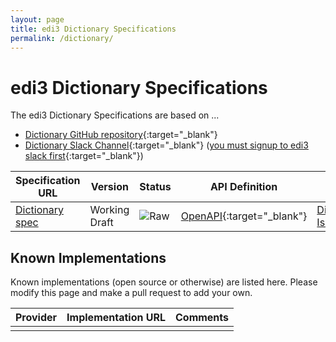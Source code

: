 ```yaml
---
layout: page
title: edi3 Dictionary Specifications
permalink: /dictionary/
---
```


# edi3 Dictionary Specifications

The edi3 Dictionary Specifications are based on ...

* [Dictionary GitHub repository](https://github.com/edi3/edi3-dictionary){:target="_blank"}
* [Dictionary Slack Channel](https://edi3.slack.com/messages/spec-dictionary/){:target="_blank"} ([you must signup to edi3 slack first](https://join.slack.com/t/edi3/shared_invite/enQtNTY5OTkzMjQ0NjcyLTM1MzYyNjg5M2RlMWIyZjUzMDBlNWQ3OWIyZTNhMDhhN2UzYjIyMjk4M2VhM2ViNzhhM2Y1OWE0Y2FhYTc1ZTg){:target="_blank"})

| Specification URL | Version | Status | API Definition | Issues List |
| ----------------- | ------  | ------ | -------------- | ----------- |
| [Dictionary spec](//edi3.org/specs/edi3-dictionary/develop/) | Working Draft | ![Raw](//rfc.unprotocols.org/spec:2/COSS/raw.svg) | [OpenAPI](//edi3.org/specs/edi3-dictionary/develop/swagger){:target="_blank"} |  [Dictionary Issues](https://github.com/edi3/edi3-dictionary/issues){:target="_blank"}  |

## Known Implementations

Known implementations (open source or otherwise) are listed here.  Please modify this page and make a pull request to add your own.

|Provider|Implementation URL|Comments|
|--------|------------------|--------|
|  |  |  |

